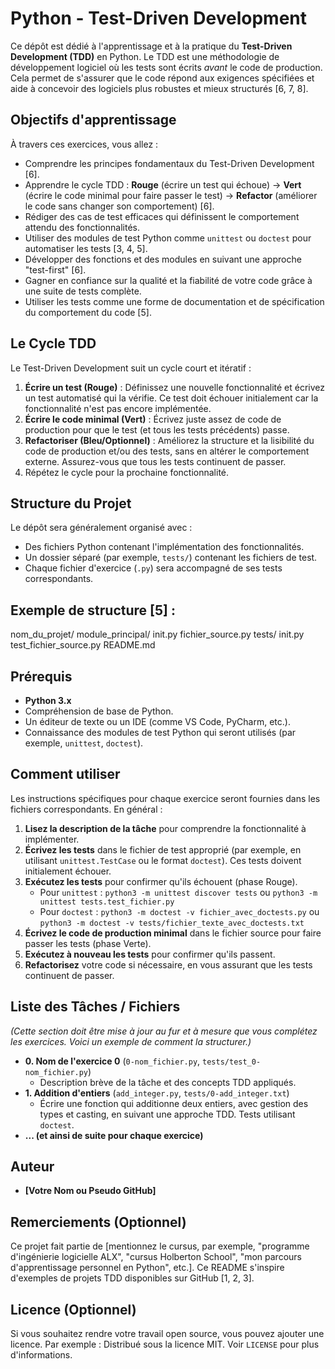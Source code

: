 # Python - Test-Driven Development

Ce dépôt est dédié à l'apprentissage et à la pratique du **Test-Driven Development (TDD)** en Python. Le TDD est une méthodologie de développement logiciel où les tests sont écrits *avant* le code de production. Cela permet de s'assurer que le code répond aux exigences spécifiées et aide à concevoir des logiciels plus robustes et mieux structurés [6, 7, 8].

## Objectifs d'apprentissage

À travers ces exercices, vous allez :
*   Comprendre les principes fondamentaux du Test-Driven Development [6].
*   Apprendre le cycle TDD : **Rouge** (écrire un test qui échoue) -> **Vert** (écrire le code minimal pour faire passer le test) -> **Refactor** (améliorer le code sans changer son comportement) [6].
*   Rédiger des cas de test efficaces qui définissent le comportement attendu des fonctionnalités.
*   Utiliser des modules de test Python comme `unittest` ou `doctest` pour automatiser les tests [3, 4, 5].
*   Développer des fonctions et des modules en suivant une approche "test-first" [6].
*   Gagner en confiance sur la qualité et la fiabilité de votre code grâce à une suite de tests complète.
*   Utiliser les tests comme une forme de documentation et de spécification du comportement du code [5].

## Le Cycle TDD

Le Test-Driven Development suit un cycle court et itératif :
1.  **Écrire un test (Rouge)** : Définissez une nouvelle fonctionnalité et écrivez un test automatisé qui la vérifie. Ce test doit échouer initialement car la fonctionnalité n'est pas encore implémentée.
2.  **Écrire le code minimal (Vert)** : Écrivez juste assez de code de production pour que le test (et tous les tests précédents) passe.
3.  **Refactoriser (Bleu/Optionnel)** : Améliorez la structure et la lisibilité du code de production et/ou des tests, sans en altérer le comportement externe. Assurez-vous que tous les tests continuent de passer.
4.  Répétez le cycle pour la prochaine fonctionnalité.

## Structure du Projet

Le dépôt sera généralement organisé avec :
*   Des fichiers Python contenant l'implémentation des fonctionnalités.
*   Un dossier séparé (par exemple, `tests/`) contenant les fichiers de test.
*   Chaque fichier d'exercice (`.py`) sera accompagné de ses tests correspondants.

## Exemple de structure [5] :
nom_du_projet/
module_principal/
init.py
fichier_source.py
tests/
init.py
test_fichier_source.py
README.md


## Prérequis

*   **Python 3.x**
*   Compréhension de base de Python.
*   Un éditeur de texte ou un IDE (comme VS Code, PyCharm, etc.).
*   Connaissance des modules de test Python qui seront utilisés (par exemple, `unittest`, `doctest`).

## Comment utiliser

Les instructions spécifiques pour chaque exercice seront fournies dans les fichiers correspondants. En général :
1.  **Lisez la description de la tâche** pour comprendre la fonctionnalité à implémenter.
2.  **Écrivez les tests** dans le fichier de test approprié (par exemple, en utilisant `unittest.TestCase` ou le format `doctest`). Ces tests doivent initialement échouer.
3.  **Exécutez les tests** pour confirmer qu'ils échouent (phase Rouge).
    *   Pour `unittest` : `python3 -m unittest discover tests` ou `python3 -m unittest tests.test_fichier.py`
    *   Pour `doctest` : `python3 -m doctest -v fichier_avec_doctests.py` ou `python3 -m doctest -v tests/fichier_texte_avec_doctests.txt`
4.  **Écrivez le code de production minimal** dans le fichier source pour faire passer les tests (phase Verte).
5.  **Exécutez à nouveau les tests** pour confirmer qu'ils passent.
6.  **Refactorisez** votre code si nécessaire, en vous assurant que les tests continuent de passer.

## Liste des Tâches / Fichiers

*(Cette section doit être mise à jour au fur et à mesure que vous complétez les exercices. Voici un exemple de comment la structurer.)*

*   **0. Nom de l'exercice 0** (`0-nom_fichier.py`, `tests/test_0-nom_fichier.py`)
    *   Description brève de la tâche et des concepts TDD appliqués.
*   **1. Addition d'entiers** (`add_integer.py`, `tests/0-add_integer.txt`)
    *   Écrire une fonction qui additionne deux entiers, avec gestion des types et casting, en suivant une approche TDD. Tests utilisant `doctest`.
*   **... (et ainsi de suite pour chaque exercice)**

## Auteur

*   **[Votre Nom ou Pseudo GitHub]**

## Remerciements (Optionnel)

Ce projet fait partie de [mentionnez le cursus, par exemple, "programme d'ingénierie logicielle ALX", "cursus Holberton School", "mon parcours d'apprentissage personnel en Python", etc.]. Ce README s'inspire d'exemples de projets TDD disponibles sur GitHub [1, 2, 3].

## Licence (Optionnel)

Si vous souhaitez rendre votre travail open source, vous pouvez ajouter une licence. Par exemple :
Distribué sous la licence MIT. Voir `LICENSE` pour plus d'informations.
